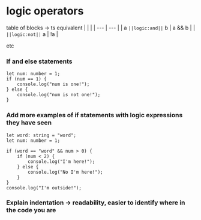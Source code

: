 # logic operators

table of blocks -> ts equivalent
|     |     |
| --- | --- |
| a ``||logic:and||`` b | a && b |
| ``||logic:not||`` a | !a |

etc 

### If and else statements 

```blocks
let num: number = 1;
if (num == 1) {
    console.log("num is one!");
} else {
    console.log("num is not one!");
}
```

### Add more examples of if statements with logic expressions they have seen

```blocks
let word: string = "word";
let num: number = 1;

if (word == "word" && num > 0) {
    if (num < 2) {
        console.log("I'm here!");
    } else {
        console.log("No I'm here!");
    }
}
console.log("I'm outside!");
```

### Explain indentation -> readability, easier to identify where in the code you are